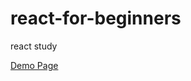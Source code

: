 # react-for-beginners

react study

[Demo Page](https://devjihyun.github.io/react-for-beginners "Go Demo Page")
